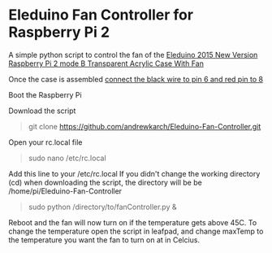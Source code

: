 # Eleduino Fan Controller for Raspberry Pi 2

A simple python script to control the fan of the [Eleduino 2015 New Version Raspberry Pi 2 mode B Transparent Acrylic Case With Fan](http://www.amazon.com/Eleduino-Version-Raspberry-Transparent-Acrylic/dp/B00ZEQ1PBI/)

Once the case is assembled [connect the black wire to pin 6 and red pin to 8](http://i.imgur.com/XryHosU.jpg)

Boot the Raspberry Pi

Download the script

> git clone https://github.com/andrewkarch/Eleduino-Fan-Controller.git

Open your rc.local file

> sudo nano /etc/rc.local

Add this line to your /etc/rc.local If you didn't change the working directory (cd) when downloading the script, the directory will be  be /home/pi/Eleduino-Fan-Controller

> sudo python /directory/to/fanController.py &

Reboot and the fan will now turn on if the temperature gets above 45C. To change the temperature open the script in leafpad, and change maxTemp to the temperature you want the fan to turn on at in Celcius.